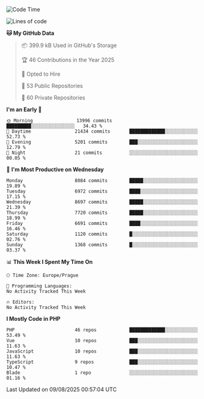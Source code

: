<!--START_SECTION:waka-->
![Code Time](http://img.shields.io/badge/Code%20Time-1%2C584%20hrs%203%20mins-blue)

![Lines of code](https://img.shields.io/badge/From%20Hello%20World%20I%27ve%20Written-11.7%20million%20lines%20of%20code-blue)

**🐱 My GitHub Data** 

> 📦 399.9 kB Used in GitHub's Storage 
 > 
> 🏆 46 Contributions in the Year 2025
 > 
> 💼 Opted to Hire
 > 
> 📜 53 Public Repositories 
 > 
> 🔑 60 Private Repositories 
 > 
**I'm an Early 🐤** 

```text
🌞 Morning                13996 commits       █████████░░░░░░░░░░░░░░░░   34.43 % 
🌆 Daytime                21434 commits       █████████████░░░░░░░░░░░░   52.73 % 
🌃 Evening                5201 commits        ███░░░░░░░░░░░░░░░░░░░░░░   12.79 % 
🌙 Night                  21 commits          ░░░░░░░░░░░░░░░░░░░░░░░░░   00.05 % 
```
📅 **I'm Most Productive on Wednesday** 

```text
Monday                   8084 commits        █████░░░░░░░░░░░░░░░░░░░░   19.89 % 
Tuesday                  6972 commits        ████░░░░░░░░░░░░░░░░░░░░░   17.15 % 
Wednesday                8697 commits        █████░░░░░░░░░░░░░░░░░░░░   21.39 % 
Thursday                 7720 commits        █████░░░░░░░░░░░░░░░░░░░░   18.99 % 
Friday                   6691 commits        ████░░░░░░░░░░░░░░░░░░░░░   16.46 % 
Saturday                 1120 commits        █░░░░░░░░░░░░░░░░░░░░░░░░   02.76 % 
Sunday                   1368 commits        █░░░░░░░░░░░░░░░░░░░░░░░░   03.37 % 
```


📊 **This Week I Spent My Time On** 

```text
🕑︎ Time Zone: Europe/Prague

💬 Programming Languages: 
No Activity Tracked This Week

🔥 Editors: 
No Activity Tracked This Week
```

**I Mostly Code in PHP** 

```text
PHP                      46 repos            █████████████░░░░░░░░░░░░   53.49 % 
Vue                      10 repos            ███░░░░░░░░░░░░░░░░░░░░░░   11.63 % 
JavaScript               10 repos            ███░░░░░░░░░░░░░░░░░░░░░░   11.63 % 
TypeScript               9 repos             ███░░░░░░░░░░░░░░░░░░░░░░   10.47 % 
Blade                    1 repo              ░░░░░░░░░░░░░░░░░░░░░░░░░   01.16 % 
```




 Last Updated on 09/08/2025 00:57:04 UTC
<!--END_SECTION:waka-->
<!--
**AlexKratky/AlexKratky** is a ✨ _special_ ✨ repository because its `README.md` (this file) appears on your GitHub profile.

Here are some ideas to get you started:

- 🔭 I’m currently working on ...
- 🌱 I’m currently learning ...
- 👯 I’m looking to collaborate on ...
- 🤔 I’m looking for help with ...
- 💬 Ask me about ...
- 📫 How to reach me: ...
- 😄 Pronouns: ...
- ⚡ Fun fact: ...
-->
